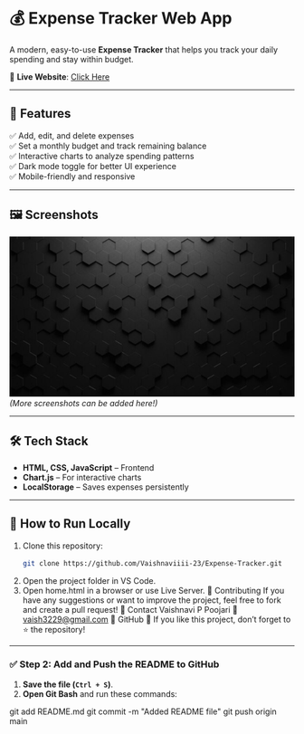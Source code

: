 # 💰 Expense Tracker Web App  

A modern, easy-to-use **Expense Tracker** that helps you track your daily spending and stay within budget.  

🚀 **Live Website**: [Click Here](https://Vaishnaviiii-23.github.io/Expense-Tracker/)  

---

## 📌 Features  
✅ Add, edit, and delete expenses  
✅ Set a monthly budget and track remaining balance  
✅ Interactive charts to analyze spending patterns  
✅ Dark mode toggle for better UI experience  
✅ Mobile-friendly and responsive  

---

## 🖼️ Screenshots  
![Landing Page](images/landing-bg.jpg)  
*(More screenshots can be added here!)*  

---

## 🛠️ Tech Stack  
- **HTML, CSS, JavaScript** – Frontend  
- **Chart.js** – For interactive charts  
- **LocalStorage** – Saves expenses persistently  

---

## 🚀 How to Run Locally  
1. Clone this repository:  
   ```sh
   git clone https://github.com/Vaishnaviiii-23/Expense-Tracker.git
2. Open the project folder in VS Code.
3. Open home.html in a browser or use Live Server.
🤝 Contributing
If you have any suggestions or want to improve the project, feel free to fork and create a pull request!
📩 Contact
Vaishnavi P Poojari
📧 vaish3229@gmail.com
🔗 GitHub
🎉 If you like this project, don’t forget to ⭐ the repository!

---

### **✅ Step 2: Add and Push the README to GitHub**
1. **Save the file (`Ctrl + S`)**.  
2. **Open Git Bash** and run these commands:  

git add README.md
git commit -m "Added README file"
git push origin main
